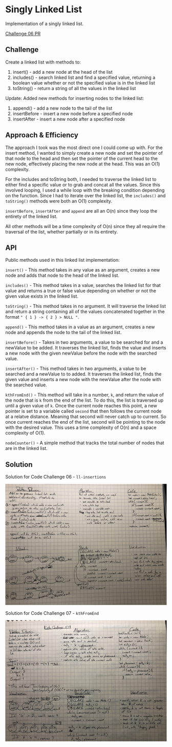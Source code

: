 # Singly Linked List

Implementation of a singly linked list.

[Challenge 06 PR](https://github.com/penjoe/data-structures-and-algorithms/pull/25)

## Challenge

Create a linked list with methods to:
1. insert() - add a new node at the head of the list
2. includes() - search linked list and find a specified value, returning a boolean value whether or not the specified value is in the linked list
3. toString() - return a string of all the values in the linked list

Update: 
Added new methods for inserting nodes to the linked list:
1. append() - add a new node to the tail of the list
2. insertBefore - insert a new node before a specified node
3. insertAfter - insert a new node after a specified node

## Approach & Efficiency

The approach I took was the most direct one I could come up with. For the insert method, I wanted to simply create a new node and set the pointer of that node to the head and then set the pointer of the current head to the new node, effectively placing the new node at the head. This was an O(1) complexity.

For the includes and toString both, I needed to traverse the linked list to either find a specific value or to grab and concat all the values. Since this involved looping, I used a while loop with the breaking condition depending on the function. Since I had to iterate over the linked list, the `includes()` and `toString()` methods were both an O(1) complexity.

`insertBefore`, `insertAfter` and `append` are all an O(n) since they loop the entirety of the linked list.

All other methods will be a time complexity of O(n) since they all require the traversal of the list, whether partially or in its entirety.

## API

Public methods used in this linked list implementation:

`insert()` - This method takes in any value as an argument, creates a new node and adds that node to the head of the linked list.

`includes()` - This method takes in a value, searches the linked list for that value and returns a true or false value depending on whether or not the given value exists in the linked list.

`toString()` - This method takes in no argument. It will traverse the linked list and return a string containing all of the values concatenated together in the format `" { 1 } -> { 2 } > NULL "`.

`append()` - This method takes in a value as an argument, creates a new node and appends the node to the tail of the linked list.

`insertBefore()` - Takes in two arguments, a value to be searched for and a newValue to be added. It traverses the linked list, finds the value and inserts a new node with the given newValue before the node with the searched value.

`insertAfter()` - This method takes in two arguments, a value to be searched and a newValue to to added. It traverses the linked list, finds the given value and inserts a new node with the newValue after the node with the searched value.

`kthFromEnd()` - This method will take in a number, `k`, and return the value of the node that is `k` from the end of the list. To do this, the list is traversed up until a given value of `k`. Once the current node reaches this point, a new pointer is set to a variable called `second` that then follows the current node at a relatve distance. Meaning that second will never catch up to current. So once current reaches the end of the list, second will be pointing to the node with the desired value. This uses a time complexity of O(n) and a space complexity of O(1).

`nodeCounter()` - A simple method that tracks the total number of nodes that are in the linked list. 

## Solution

Solution for Code Challenge 06 - `ll-insertions`

![ll-insertions whiteboard](./assets/ll-insertions.jpg)

Solution for Code Challenge 07 - `kthFromEnd`

![kthFromEnd whiteboard](./assets/kthFromEnd.jpg)